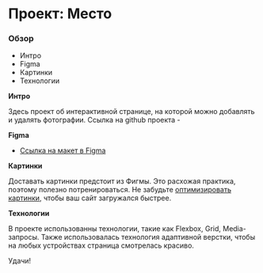 # Проект: Место

### Обзор

* Интро
* Figma
* Картинки
* Технологии

**Интро**

Здесь проект об интерактивной странице, на которой можно добавлять и удалять фотографии.
Ссылка на github проекта - 

**Figma**

* [Ссылка на макет в Figma](https://www.figma.com/file/2cn9N9jSkmxD84oJik7xL7/JavaScript.-Sprint-4?node-id=0%3A1)

**Картинки**

Доставать картинки предстоит из Фигмы. Это расхожая практика, поэтому полезно потренироваться.
Не забудьте [оптимизировать картинки](https://tinypng.com/), чтобы ваш сайт загружался быстрее.

**Технологии**

В проекте использованны технологии, такие как Flexbox, Grid, Media-запросы. Также использовалась
технология адаптивной верстки, чтобы на любых устройствах страница смотрелась красиво.

Удачи!
